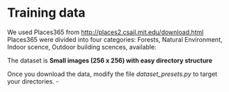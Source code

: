 # Training data
We used Places365 from http://places2.csail.mit.edu/download.html
Places365 were divided into four categories: Forests, Natural Environment, Indoor scence, Outdoor building scences, available: 

The dataset is **Small images (256 x 256) with easy directory structure**

Once you download the data, modify the file *dataset_presets.py* to target your directories. -